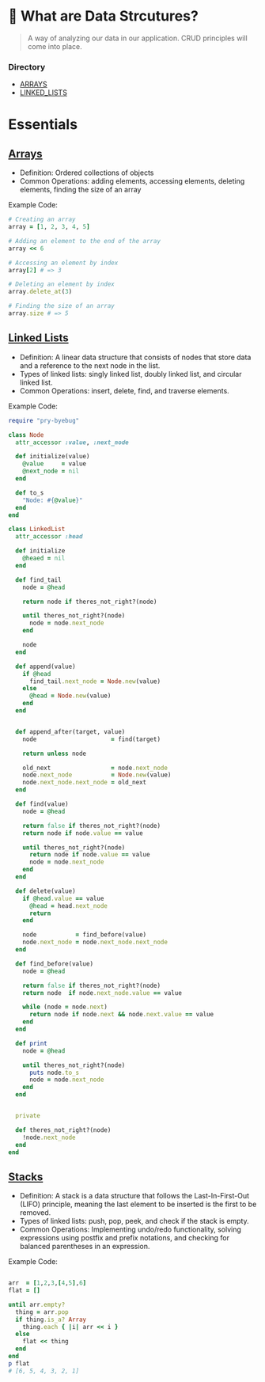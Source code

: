 # 🐬 What are Data Strcutures?
>A way of analyzing our data in our application. CRUD principles will come into place.

### Directory
- [ARRAYS](https://github.com/daniel-enqz/daniel-enqz/tree/main/PROGRAMMING_COURSE💙/🐬DATA_STRUCTURES/TREES)
- [LINKED_LISTS](https://github.com/daniel-enqz/daniel-enqz/tree/main/PROGRAMMING_COURSE💙/🐬DATA_STRUCTURES/TREES)

# Essentials

## [Arrays](https://github.com/daniel-enqz/daniel-enqz/tree/main/PROGRAMMING_COURSE💙/🐬DATA_STRUCTURES/TREES)
  - Definition: Ordered collections of objects
  - Common Operations: adding elements, accessing elements, deleting elements, finding the size of an array

Example Code: 
  ```ruby
  # Creating an array
  array = [1, 2, 3, 4, 5]

  # Adding an element to the end of the array
  array << 6

  # Accessing an element by index
  array[2] # => 3

  # Deleting an element by index
  array.delete_at(3)

  # Finding the size of an array
  array.size # => 5
  ```

## [Linked Lists](https://github.com/daniel-enqz/daniel-enqz/tree/main/PROGRAMMING_COURSE💙/🐬DATA_STRUCTURES/TREES)

  - Definition: A linear data structure that consists of nodes that store data and a reference to the next node in the list.
  - Types of linked lists: singly linked list, doubly linked list, and circular linked list.
  - Common Operations: insert, delete, find, and traverse elements.

Example Code:

```ruby
require "pry-byebug"

class Node
  attr_accessor :value, :next_node

  def initialize(value)
    @value     = value
    @next_node = nil
  end

  def to_s
    "Node: #{@value}"
  end
end

class LinkedList
  attr_accessor :head

  def initialize
    @heaed = nil
  end

  def find_tail
    node = @head

    return node if theres_not_right?(node)

    until theres_not_right?(node)
      node = node.next_node
    end

    node
  end

  def append(value)
    if @head
      find_tail.next_node = Node.new(value)
    else
      @head = Node.new(value)
    end
  end


  def append_after(target, value)
    node                     = find(target)

    return unless node

    old_next                 = node.next_node
    node.next_node           = Node.new(value)
    node.next_node.next_node = old_next
  end

  def find(value)
    node = @head

    return false if theres_not_right?(node)
    return node if node.value == value

    until theres_not_right?(node)
      return node if node.value == value
      node = node.next_node
    end
  end

  def delete(value)
    if @head.value == value
      @head = head.next_node
      return
    end

    node           = find_before(value)
    node.next_node = node.next_node.next_node
  end

  def find_before(value)
    node = @head

    return false if theres_not_right?(node)
    return node  if node.next_node.value == value

    while (node = node.next)
      return node if node.next && node.next.value == value
    end
  end

  def print
    node = @head

    until theres_not_right?(node)
      puts node.to_s
      node = node.next_node
    end
  end


  private

  def theres_not_right?(node)
    !node.next_node
  end
end


```



## [Stacks](https://github.com/daniel-enqz/daniel-enqz/tree/main/PROGRAMMING_COURSE💙/🐬DATA_STRUCTURES/TREES)

  - Definition: A stack is a data structure that follows the Last-In-First-Out (LIFO) principle, meaning the last element to be inserted is the first to be removed.
  - Types of linked lists: push, pop, peek, and check if the stack is empty.
  - Common Operations: Implementing undo/redo functionality, solving expressions using postfix and prefix notations, and checking for balanced parentheses in an expression.

Example Code:

```ruby

arr  = [1,2,3,[4,5],6]
flat = []

until arr.empty?
  thing = arr.pop
  if thing.is_a? Array
    thing.each { |i| arr << i }
  else
    flat << thing
  end
end
p flat
# [6, 5, 4, 3, 2, 1]


```
















